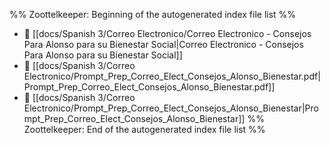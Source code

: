 %% Zoottelkeeper: Beginning of the autogenerated index file list  %%
- 📄 [[docs/Spanish 3/Correo Electronico/Correo Electronico - Consejos Para Alonso para su Bienestar Social|Correo Electronico - Consejos Para Alonso para su Bienestar Social]]
- 📄 [[docs/Spanish 3/Correo Electronico/Prompt_Prep_Correo_Elect_Consejos_Alonso_Bienestar.pdf|Prompt_Prep_Correo_Elect_Consejos_Alonso_Bienestar.pdf]]
- 📄 [[docs/Spanish 3/Correo Electronico/Prompt_Prep_Correo_Elect_Consejos_Alonso_Bienestar|Prompt_Prep_Correo_Elect_Consejos_Alonso_Bienestar]]
%% Zoottelkeeper: End of the autogenerated index file list  %%

